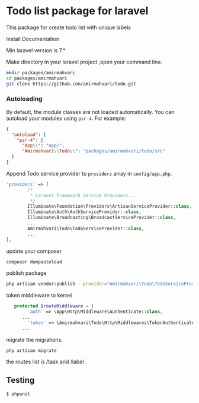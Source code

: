 # Todo list package for laravel

This package for create todo list with unique labels

Install Documentation

Min laravel version is 7.*

Make directory in your laravel project ,open your command line.
```bash
mkdir packages/amirmahvari
cd packages/amirmahvari
git clone https://github.com/amirmahvari/todo.git
```


### Autoloading

By default, the module classes are not loaded automatically. You can autoload your modules using `psr-4`. For example:

``` json
{
  "autoload": {
    "psr-4": {
      "App\\": "app/",
      "Amirmahvari\\Todo\\": "packages/amirmahvari/todo/src"
  }
}
```


Append Todo  service provider to `providers` array in `config/app.php`.
```php
'providers' => [
        /*
         * Laravel Framework Service Providers...
         */
        Illuminate\Foundation\Providers\ArtisanServiceProvider::class,
        Illuminate\Auth\AuthServiceProvider::class,
        Illuminate\Broadcasting\BroadcastServiceProvider::class,
        ...
        Amirmahvari\Todo\TodoServiceProvider::class,
        ...
],
```

update your composer
```bash
composer dumpautoload
```


publish package
```bash
php artisan vendor:publish --provider="Amirmahvari\Todo\TodoServiceProvider"
```


token middleware to kernel
```php
   protected $routeMiddleware = [
        'auth' => \App\Http\Middleware\Authenticate::class,
      ...
        'token' => \Amirmahvari\Todo\Http\Middlewares\TokenAuthenticate::class,
      ...
```


migrate the migrations.
```shell
php artisan migrate
```

the routes list is /task and /label .


## Testing

``` bash
$ phpunit
```
